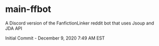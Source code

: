 # main-ffbot
A Discord version of the FanfictionLinker reddit bot that uses Jsoup and JDA API
  
  Initial Commit - December 9, 2020 7:49 AM EST
